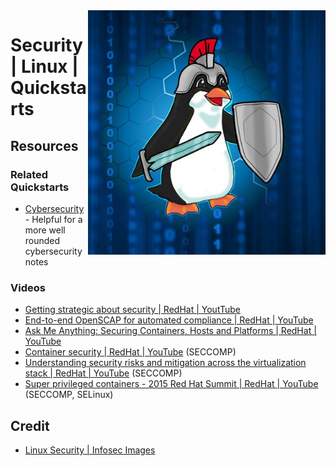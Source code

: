 <img src="../assets/linux-security.png" alt="Linux Security" style="width: 380px;" align="right">

# Security | Linux | Quickstarts

## Resources
### Related Quickstarts
- [Cybersecurity](https://github.com/jnbdz/cybersecurity-quickstarts) - Helpful for a more well rounded cybersecurity notes
### Videos
- [Getting strategic about security | RedHat | YoutTube](https://www.youtube.com/watch?v=ZNoH4p66m78)
- [End-to-end OpenSCAP for automated compliance | RedHat | YouTube](https://www.youtube.com/watch?v=xmTt0MvyYQ8)
- [Ask Me Anything: Securing Containers, Hosts and Platforms | RedHat | YouTube](https://www.youtube.com/watch?v=5XdENRBgI7A)
- [Container security | RedHat | YouTube](https://www.youtube.com/watch?v=giFKMsIH4b0) (SECCOMP)
- [Understanding security risks and mitigation across the virtualization stack | RedHat | YouTube](https://www.youtube.com/watch?v=YJPar1OaTtk) (SECCOMP)
- [Super privileged containers - 2015 Red Hat Summit | RedHat | YouTube](https://www.youtube.com/watch?v=dM2Fc53Dtd4) (SECCOMP, SELinux)

## Credit
- [Linux Security | Infosec Images](https://wordpress.org/openverse/image/b5830c91-0013-4d64-b38a-3cb871a5687b)

